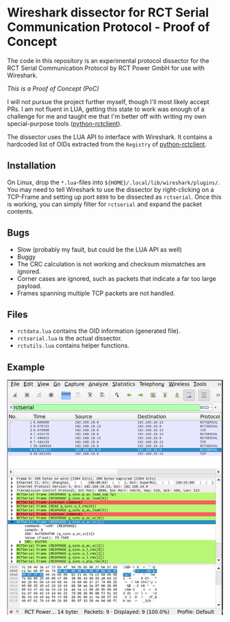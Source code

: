 # Wireshark dissector for RCT Serial Communication Protocol - Proof of Concept

The code in this repository is an experimental protocol dissector for the RCT Serial Communication Protocol by RCT Power GmbH for use with Wireshark.

*This is a Proof of Concept (PoC)*

I will not pursue the project further myself, though I'll most likely accept PRs. I am not fluent in LUA, getting this state to work was enough of a challenge for me and taught me that I'm better off with writing my own special-purpose tools ([python-rctclient](https://github.com/svalouch/python-rctclient/)).

The dissector uses the LUA API to interface with Wireshark. It contains a hardcoded list of OIDs extracted from the `Registry` of [python-rctclient](https://github.com/svalouch/python-rctclient/).

## Installation

On Linux, drop the `*.lua`-files into `${HOME}/.local/lib/wireshark/plugins/`. You may need to tell Wireshark to use the dissector by right-clicking on a TCP-Frame and setting up port `8899` to be dissected as `rctserial`. Once this is working, you can simply filter for `rctserial` and expand the packet contents.

## Bugs

- Slow (probably my fault, but could be the LUA API as well)
- Buggy
- The CRC calculation is not working and checksum mismatches are ignored.
- Corner cases are ignored, such as packets that indicate a far too large payload.
- Frames spanning multiple TCP packets are not handled.

## Files
- `rctdata.lua` contains the OID information (generated file).
- `rctserial.lua` is the actual dissector.
- `rctutils.lua` contains helper functions.

## Example
![Wireshark screenshot showing a dissected TCP packet](screenshot.png)
